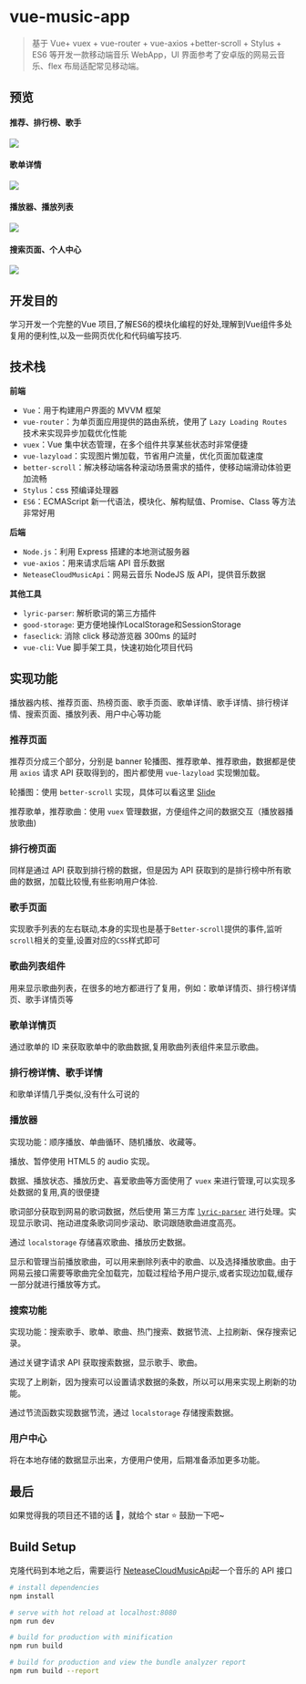# vue-music-app

> 基于 Vue+ vuex + vue-router + vue-axios +better-scroll + Stylus + ES6 等开发一款移动端音乐 WebApp，UI 界面参考了安卓版的网易云音乐、flex 布局适配常见移动端。

## 预览

#### 推荐、排行榜、歌手

![](D:\个人文档\vue-music-app\doc\1.jpg)

#### 歌单详情

![](D:\个人文档\vue-music-app\doc\2.jpg)

#### 播放器、播放列表

![](D:\个人文档\vue-music-app\doc\3.jpg)

#### 搜索页面、个人中心

![](D:\个人文档\vue-music-app\doc\4.jpg)

## 开发目的

学习开发一个完整的Vue 项目,了解ES6的模块化编程的好处,理解到Vue组件多处复用的便利性,以及一些网页优化和代码编写技巧.

## 技术栈

**前端**

- `Vue`：用于构建用户界面的 MVVM 框架
- `vue-router`：为单页面应用提供的路由系统，使用了 `Lazy Loading Routes` 技术来实现异步加载优化性能
- `vuex`：Vue 集中状态管理，在多个组件共享某些状态时非常便捷
- `vue-lazyload`：实现图片懒加载，节省用户流量，优化页面加载速度
- `better-scroll`：解决移动端各种滚动场景需求的插件，使移动端滑动体验更加流畅
- `Stylus`：css 预编译处理器
- `ES6`：ECMAScript 新一代语法，模块化、解构赋值、Promise、Class 等方法非常好用

**后端**

- `Node.js`：利用 Express 搭建的本地测试服务器
- `vue-axios`：用来请求后端 API 音乐数据
- `NeteaseCloudMusicApi`：网易云音乐 NodeJS 版 API，提供音乐数据

**其他工具**

- `lyric-parser`:  解析歌词的第三方插件
- `good-storage`:  更方便地操作LocalStorage和SessionStorage
- `faseclick`:  消除 click 移动游览器 300ms 的延时
- `vue-cli`:  Vue 脚手架工具，快速初始化项目代码

## 实现功能

播放器内核、推荐页面、热榜页面、歌手页面、歌单详情、歌手详情、排行榜详情、搜索页面、播放列表、用户中心等功能

### 推荐页面

推荐页分成三个部分，分别是 banner 轮播图、推荐歌单、推荐歌曲，数据都是使用 `axios` 请求 API 获取得到的，图片都使用 `vue-lazyload` 实现懒加载。

轮播图：使用 `better-scroll` 实现，具体可以看这里 [Slide](https://ustbhuangyi.github.io/better-scroll/doc/zh-hans/options-advanced.html#```snap```) 

推荐歌单，推荐歌曲：使用 `vuex` 管理数据，方便组件之间的数据交互（播放器播放歌曲)

### 排行榜页面

同样是通过 API 获取到排行榜的数据，但是因为 API 获取到的是排行榜中所有歌曲的数据，加载比较慢,有些影响用户体验.

### 歌手页面

实现歌手列表的左右联动,本身的实现也是基于`Better-scroll`提供的事件,监听`scroll`相关的变量,设置对应的`CSS`样式即可

### 歌曲列表组件

用来显示歌曲列表，在很多的地方都进行了复用，例如：歌单详情页、排行榜详情页、歌手详情页等

### 歌单详情页

通过歌单的 ID 来获取歌单中的歌曲数据,复用歌曲列表组件来显示歌曲。

### 排行榜详情、歌手详情

和歌单详情几乎类似,没有什么可说的

### 播放器

实现功能：顺序播放、单曲循环、随机播放、收藏等。

播放、暂停使用 HTML5 的 audio 实现。

数据、播放状态、播放历史、喜爱歌曲等方面使用了 `vuex` 来进行管理,可以实现多处数据的复用,真的很便捷

歌词部分获取到网易的歌词数据，然后使用 第三方库 [`lyric-parser`](https://github.com/ustbhuangyi/lyric-parser) 进行处理。实现显示歌词、拖动进度条歌词同步滚动、歌词跟随歌曲进度高亮。

通过 `localstorage` 存储喜欢歌曲、播放历史数据。

显示和管理当前播放歌曲，可以用来删除列表中的歌曲、以及选择播放歌曲。由于网易云接口需要等歌曲完全加载完，加载过程给予用户提示,或者实现边加载,缓存一部分就进行播放等方式。

### 搜索功能

实现功能：搜索歌手、歌单、歌曲、热门搜索、数据节流、上拉刷新、保存搜索记录。

通过关键字请求 API 获取搜索数据，显示歌手、歌曲。

实现了上刷新，因为搜索可以设置请求数据的条数，所以可以用来实现上刷新的功能。

通过节流函数实现数据节流，通过 `localstorage` 存储搜索数据。

### 用户中心

将在本地存储的数据显示出来，方便用户使用，后期准备添加更多功能。

## 最后

如果觉得我的项目还不错的话 :clap:，就给个 star :star: 鼓励一下吧~

## Build Setup

克隆代码到本地之后，需要运行 [NeteaseCloudMusicApi](https://binaryify.github.io/NeteaseCloudMusicApi/#/?id=neteasecloudmusicapi)起一个音乐的 API 接口

``` bash
# install dependencies
npm install

# serve with hot reload at localhost:8080
npm run dev

# build for production with minification
npm run build

# build for production and view the bundle analyzer report
npm run build --report
```
